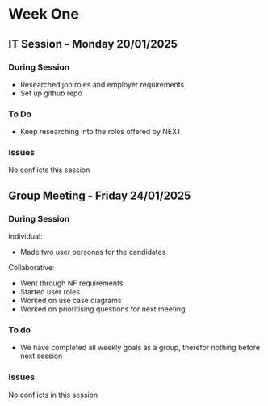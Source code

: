 # Week One
## IT Session - Monday 20/01/2025

### During Session
- Researched job roles and employer requirements
- Set up github repo

### To Do
- Keep researching into the roles offered by NEXT

### Issues
No conflicts this session

## Group Meeting - Friday 24/01/2025

### During Session
Individual:
- Made two user personas for the candidates

Collaborative:
- Went through NF requirements
- Started user roles
- Worked on use case diagrams
- Worked on prioritising questions for next meeting

### To do
- We have completed all weekly goals as a group, therefor nothing before next session

### Issues
No conflicts in this session
